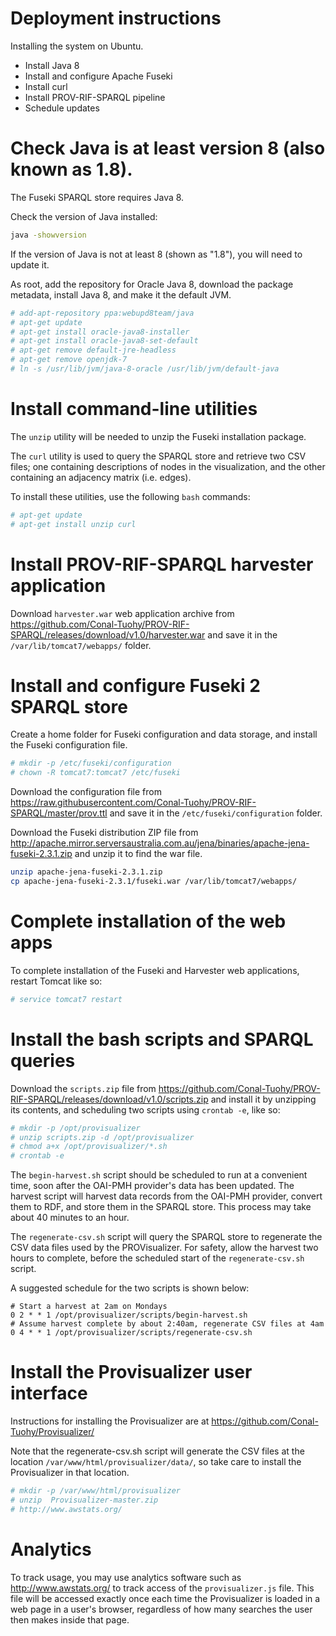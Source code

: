 # Deployment instructions

Installing the system on Ubuntu.

* Install Java 8
* Install and configure Apache Fuseki
* Install curl
* Install PROV-RIF-SPARQL pipeline
* Schedule updates

# Check Java is at least version 8 (also known as 1.8).

The Fuseki SPARQL store requires Java 8.

Check the version of Java installed:

```bash
java -showversion
```

If the version of Java is not at least 8 (shown as "1.8"), you will need to update it.

As root, add the repository for Oracle Java 8, download the package metadata, install Java 8, and make it the default JVM.

```bash
# add-apt-repository ppa:webupd8team/java
# apt-get update
# apt-get install oracle-java8-installer
# apt-get install oracle-java8-set-default
# apt-get remove default-jre-headless
# apt-get remove openjdk-7
# ln -s /usr/lib/jvm/java-8-oracle /usr/lib/jvm/default-java
```

# Install command-line utilities

The `unzip` utility will be needed to unzip the Fuseki installation package.

The `curl` utility is used to query the SPARQL store and retrieve two CSV files; one containing
descriptions of nodes in the visualization, and the other containing an adjacency matrix (i.e. edges).

To install these utilities, use the following `bash` commands:

```bash
# apt-get update
# apt-get install unzip curl
```

# Install PROV-RIF-SPARQL harvester application

Download `harvester.war` web application archive from https://github.com/Conal-Tuohy/PROV-RIF-SPARQL/releases/download/v1.0/harvester.war
and save it in the `/var/lib/tomcat7/webapps/` folder.

# Install and configure Fuseki 2 SPARQL store

Create a home folder for Fuseki configuration and data storage, and install the Fuseki configuration file.

```bash
# mkdir -p /etc/fuseki/configuration
# chown -R tomcat7:tomcat7 /etc/fuseki
```

Download the configuration file from https://raw.githubusercontent.com/Conal-Tuohy/PROV-RIF-SPARQL/master/prov.ttl and save it in the `/etc/fuseki/configuration` folder.

Download the Fuseki distribution ZIP file from http://apache.mirror.serversaustralia.com.au/jena/binaries/apache-jena-fuseki-2.3.1.zip and unzip it to find the war file.

```bash
unzip apache-jena-fuseki-2.3.1.zip
cp apache-jena-fuseki-2.3.1/fuseki.war /var/lib/tomcat7/webapps/
```

# Complete installation of the web apps

To complete installation of the Fuseki and Harvester web applications, restart Tomcat like so:

```bash
# service tomcat7 restart
```

# Install the bash scripts and SPARQL queries

Download the `scripts.zip` file from https://github.com/Conal-Tuohy/PROV-RIF-SPARQL/releases/download/v1.0/scripts.zip and install it by unzipping its contents, and scheduling two scripts using `crontab -e`, like so:

```bash
# mkdir -p /opt/provisualizer
# unzip scripts.zip -d /opt/provisualizer
# chmod a+x /opt/provisualizer/*.sh
# crontab -e
```

The `begin-harvest.sh` script should be scheduled to run at a convenient time, soon after the OAI-PMH provider's data has been updated. The harvest script will harvest data records from the OAI-PMH provider, convert them to RDF, and store them in the SPARQL store. This process may take about 40 minutes to an hour.

The `regenerate-csv.sh` script will query the SPARQL store to regenerate the CSV data files used by the PROVisualizer. For safety, allow the harvest two hours to complete, before the scheduled start of the `regenerate-csv.sh` script.

A suggested schedule for the two scripts is shown below:
```
# Start a harvest at 2am on Mondays
0 2 * * 1 /opt/provisualizer/scripts/begin-harvest.sh
# Assume harvest complete by about 2:40am, regenerate CSV files at 4am
0 4 * * 1 /opt/provisualizer/scripts/regenerate-csv.sh
```


# Install the Provisualizer user interface

Instructions for installing the Provisualizer are at https://github.com/Conal-Tuohy/Provisualizer/

Note that the regenerate-csv.sh script will generate the CSV files at the location `/var/www/html/provisualizer/data/`, so take care to install the Provisualizer in that location.

```bash
# mkdir -p /var/www/html/provisualizer
# unzip  Provisualizer-master.zip 
# http://www.awstats.org/ 
```

# Analytics

To track usage, you may use analytics software such as http://www.awstats.org/ to track access of the `provisualizer.js` file. This file will be accessed exactly once each time the Provisualizer is loaded in a web page in a user's browser, regardless of how many searches the user then makes inside that page.





